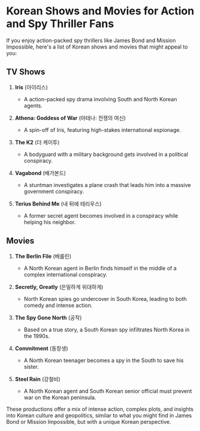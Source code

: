 # Korean Shows and Movies for Action and Spy Thriller Fans

If you enjoy action-packed spy thrillers like James Bond and Mission Impossible, here's a list of Korean shows and movies that might appeal to you:

## TV Shows

1. **Iris** (아이리스)
   - A action-packed spy drama involving South and North Korean agents.

2. **Athena: Goddess of War** (아테나: 전쟁의 여신)
   - A spin-off of Iris, featuring high-stakes international espionage.

3. **The K2** (더 케이투)
   - A bodyguard with a military background gets involved in a political conspiracy.

4. **Vagabond** (배가본드)
   - A stuntman investigates a plane crash that leads him into a massive government conspiracy.

5. **Terius Behind Me** (내 뒤에 테리우스)
   - A former secret agent becomes involved in a conspiracy while helping his neighbor.

## Movies

1. **The Berlin File** (베를린)
   - A North Korean agent in Berlin finds himself in the middle of a complex international conspiracy.

2. **Secretly, Greatly** (은밀하게 위대하게)
   - North Korean spies go undercover in South Korea, leading to both comedy and intense action.

3. **The Spy Gone North** (공작)
   - Based on a true story, a South Korean spy infiltrates North Korea in the 1990s.

4. **Commitment** (동창생)
   - A North Korean teenager becomes a spy in the South to save his sister.

5. **Steel Rain** (강철비)
   - A North Korean agent and South Korean senior official must prevent war on the Korean peninsula.

These productions offer a mix of intense action, complex plots, and insights into Korean culture and geopolitics, similar to what you might find in James Bond or Mission Impossible, but with a unique Korean perspective.
